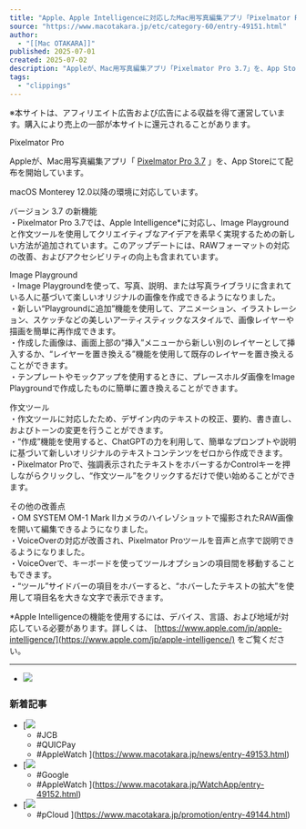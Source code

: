 ```yaml
---
title: "Apple、Apple Intelligenceに対応したMac用写真編集アプリ「Pixelmator Pro 3.7」を配布開始 | Apple Apps"
source: "https://www.macotakara.jp/etc/category-60/entry-49151.html"
author:
  - "[[Mac OTAKARA]]"
published: 2025-07-01
created: 2025-07-02
description: "Appleが、Mac用写真編集アプリ「Pixelmator Pro 3.7」を、App Storeにて配布を開始しています。 macOS Monterey 12.0以降の環境に対応しています。 バージョン 3.7 の新機能 ・Pixelmator Pro 3.7では、Apple In..."
tags:
  - "clippings"
---
```

※本サイトは、アフィリエイト広告および広告による収益を得て運営しています。購入により売上の一部が本サイトに還元されることがあります。

Pixelmator Pro

Appleが、Mac用写真編集アプリ「 [Pixelmator Pro 3.7](https://apps.apple.com/jp/app/photomator/id1444636541) 」を、App Storeにて配布を開始しています。

macOS Monterey 12.0以降の環境に対応しています。

バージョン 3.7 の新機能  
・Pixelmator Pro 3.7では、Apple Intelligence\*に対応し、Image Playgroundと作文ツールを使用してクリエイティブなアイデアを素早く実現するための新しい方法が追加されています。このアップデートには、RAWフォーマットの対応の改善、およびアクセシビリティの向上も含まれています。  
  
Image Playground  
・Image Playgroundを使って、写真、説明、または写真ライブラリに含まれている人に基づいて楽しいオリジナルの画像を作成できるようになりました。  
・新しい“Playgroundに追加”機能を使用して、アニメーション、イラストレーション、スケッチなどの美しいアーティスティックなスタイルで、画像レイヤーや描画を簡単に再作成できます。  
・作成した画像は、画面上部の“挿入”メニューから新しい別のレイヤーとして挿入するか、“レイヤーを置き換える”機能を使用して既存のレイヤーを置き換えることができます。  
・テンプレートやモックアップを使用するときに、プレースホルダ画像をImage Playgroundで作成したものに簡単に置き換えることができます。  
  
作文ツール  
・作文ツールに対応したため、デザイン内のテキストの校正、要約、書き直し、およびトーンの変更を行うことができます。  
・“作成”機能を使用すると、ChatGPTの力を利用して、簡単なプロンプトや説明に基づいて新しいオリジナルのテキストコンテンツをゼロから作成できます。  
・Pixelmator Proで、強調表示されたテキストをホバーするかControlキーを押しながらクリックし、“作文ツール”をクリックするだけで使い始めることができます。  
  
その他の改善点  
・OM SYSTEM OM-1 Mark IIカメラのハイレゾショットで撮影されたRAW画像を開いて編集できるようになりました。  
・VoiceOverの対応が改善され、Pixelmator Proツールを音声と点字で説明できるようになりました。  
・VoiceOverで、キーボードを使ってツールオプションの項目間を移動することもできます。  
・“ツール”サイドバーの項目をホバーすると、“ホバーしたテキストの拡大”を使用して項目名を大きな文字で表示できます。  
  
\*Apple Intelligenceの機能を使用するには、デバイス、言語、および地域が対応している必要があります。詳しくは、 [https://www.apple.com/jp/apple-intelligence/](https://www.apple.com/jp/apple-intelligence/) をご覧ください。

---

- [![](https://www.macotakara.jp/media/001/202506/468_60-3.jpg)](https://ugreen.pxf.io/c/1333996/3026619/31970)

### 新着記事

- [![](https://www.macotakara.jp/archives/001/202507/mode3_w320_h180-bd50143fe4d8771d.jpg)
	- #JCB
	- #QUICPay
	- #AppleWatch
	](https://www.macotakara.jp/news/entry-49153.html)
- [![](https://www.macotakara.jp/archives/001/202507/mode3_w320_h180-36ae805fd753e14a.jpg)
	- #Google
	- #AppleWatch
	](https://www.macotakara.jp/WatchApp/entry-49152.html)
- [![](https://www.macotakara.jp/archives/001/202506/mode3_w320_h180-25ed1fa032e319e3.jpg)
	- #pCloud
	](https://www.macotakara.jp/promotion/entry-49144.html)
